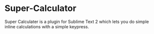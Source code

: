 Super-Calculator
================

Super Calculater is a plugin for Sublime Text 2 which lets you do simple inline calculations with a simple keypress.
